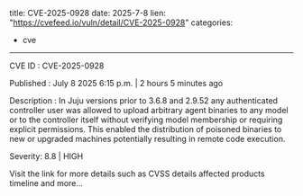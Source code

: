  
title: CVE-2025-0928
date: 2025-7-8
lien: "https://cvefeed.io/vuln/detail/CVE-2025-0928"
categories:
  - cve
---

CVE ID : CVE-2025-0928

Published :  July 8
2025
6:15 p.m. | 2 hours
5 minutes ago

Description : In Juju versions prior to 3.6.8 and 2.9.52
any authenticated controller user was allowed to upload arbitrary agent binaries to any model or to the controller itself
without verifying model membership or requiring explicit permissions. This enabled the distribution of poisoned binaries to new or upgraded machines
potentially resulting in remote code execution.

Severity: 8.8 | HIGH

Visit the link for more details
such as CVSS details
affected products
timeline
and more...
